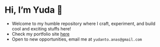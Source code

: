 # Hi, I’m Yuda 👋

- Welcome to my humble repository where I craft, experiment, and build cool and exciting stuffs here! 
- Check my portfolio site [here](https://yudanto.vercel.app)
- Open to new opportunities, email me at `yudanto.anas@gmail.com`
